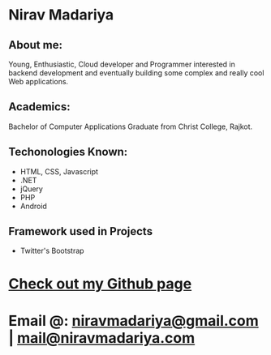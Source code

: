 # Nirav Madariya

## About me:

Young, Enthusiastic, Cloud developer and Programmer interested in backend development and eventually building some complex and really cool Web applications.

## Academics:

Bachelor of Computer Applications Graduate from Christ College, Rajkot.


## Techonologies Known:

- HTML, CSS, Javascript
- .NET
- jQuery
- PHP
- Android

## Framework used in Projects

- Twitter's Bootstrap

# [Check out my Github page](https://github.com/niravmadariya)

# Email @: niravmadariya@gmail.com | mail@niravmadariya.com
